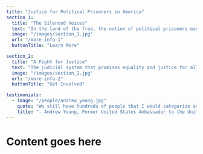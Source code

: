 ```yaml
---
title: "Justice for Political Prisoners in America"
section_1:
  title: "The Silenced Voices"
  text: "In the land of the free, the notion of political prisoners may sound paradoxical. Yet, hundreds languish in cells, marginalized and silenced for their beliefs and actions that challenge the system."
  image: "/images/section_1.jpg"
  url: "/more-info-1"
  buttonTitle: "Learn More"

section_2:
  title: "A Fight for Justice"
  text: "The judicial system that promises equality and justice for all often fails to uphold these ideals when it comes to political dissidents. Legal frameworks are weaponized to stifle opposition and dissent."
  image: "/images/section_2.jpg"
  url: "/more-info-2"
  buttonTitle: "Get Involved"

testimonials:
  - image: "/people/andrew_young.jpg"
    quote: "We still have hundreds of people that I would categorize as political prisoners in our prisons. Maybe even thousands, depending on how you categorize them."
    title: "- Andrew Young, Former United States Ambassador to the United Nations"
---
```


# Content goes here
